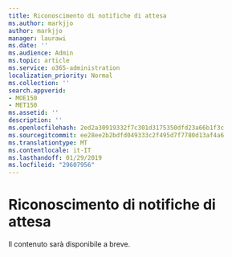 ```yaml
---
title: Riconoscimento di notifiche di attesa
ms.author: markjjo
author: markjjo
manager: laurawi
ms.date: ''
ms.audience: Admin
ms.topic: article
ms.service: o365-administration
localization_priority: Normal
ms.collection: ''
search.appverid:
- MOE150
- MET150
ms.assetid: ''
description: ''
ms.openlocfilehash: 2ed2a30919332f7c301d3175350dfd23a66b1f3c
ms.sourcegitcommit: ee28ee2b2bdfd049333c2f495d7f7780d13af4a6
ms.translationtype: MT
ms.contentlocale: it-IT
ms.lasthandoff: 01/29/2019
ms.locfileid: "29607956"
---
```

# <a name="acknowledging-hold-notifications"></a>Riconoscimento di notifiche di attesa 

Il contenuto sarà disponibile a breve.